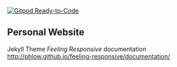 [![Gitpod Ready-to-Code](https://img.shields.io/badge/Gitpod-Ready--to--Code-blue?logo=gitpod)](https://gitpod.io/#https://github.com/prince-ph0en1x/prince-ph0en1x.github.io) 

## Personal Website

<!-- [![Start Video](https://github.com/Phlow/feeling-responsive/blob/gh-pages/images/video-feeling-responsive-1280x720.jpg)](https://www.youtube.com/embed/3b5zCFSmVvU) -->

Jekyll Theme *Feeling Responsive* documentation <http://phlow.github.io/feeling-responsive/documentation/>